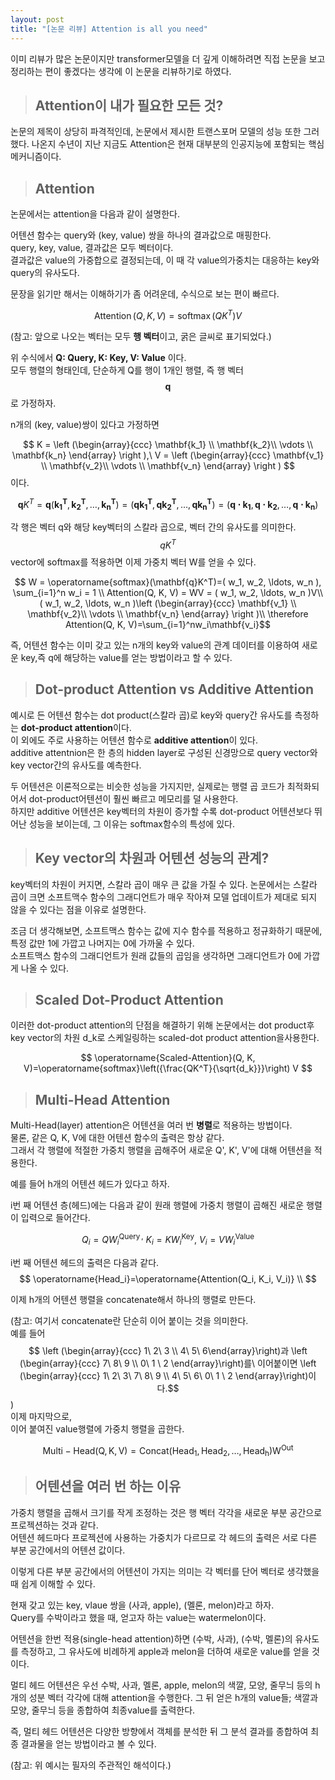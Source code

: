 ```yaml
---
layout: post
title: "[논문 리뷰] Attention is all you need"
---
```

이미 리뷰가 많은 논문이지만 transformer모델을 더 깊게 이해하려면 직접 논문을 보고 정리하는 편이 좋겠다는 생각에 이 논문을 리뷰하기로 하였다.

>## Attention이 내가 필요한 모든 것?

논문의 제목이 상당히 파격적인데, 논문에서 제시한 트랜스포머 모델의 성능 또한 그러했다. 나온지 수년이 지난 지금도 Attention은 현재 대부분의 인공지능에 포함되는 핵심 메커니즘이다. 
>## Attention

논문에서는 attention을 다음과 같이 설명한다.  

어텐션 함수는 query와 (key, value) 쌍을 하나의 결과값으로 매핑한다.  
query, key, value, 결과값은 모두 벡터이다.   
결과값은 value의 가중합으로 결정되는데, 이 때 각 value의가중치는 대응하는 key와 query의 유사도다.  

문장을 읽기만 해서는 이해하기가 좀 어려운데, 수식으로 보는 편이 빠르다.  


$$ \operatorname{Attention}(Q, K, V)=\operatorname{softmax}\left({Q K^T}\right) V $$

(참고: 앞으로 나오는 벡터는 모두 **행 벡터**이고, 굵은 글씨로 표기되었다.)

위 수식에서 **Q: Query, K: Key, V: Value** 이다.  
모두 행렬의 형태인데, 단순하게 Q를 행이 1개인 행렬, 즉 행 벡터 
$$ \mathbf{q} $$ 
로 가정하자.

n개의 (key, value)쌍이 있다고 가정하면  

$$ K = \left (\begin{array}{ccc} \mathbf{k_1} \\ \mathbf{k_2}\\ \vdots \\  \mathbf{k_n} \end{array} \right ),\  V = \left (\begin{array}{ccc} \mathbf{v_1} \\ \mathbf{v_2}\\ \vdots \\  \mathbf{v_n} \end{array} \right ) $$ 
이다.

$$ \mathbf{q}K^T = \mathbf{q} (\mathbf{k_1^T}, \mathbf{k_2^T} , \ldots, \mathbf{k_n^T}  )= (\mathbf{qk_1^T}, \mathbf{qk_2^T} , \ldots, \mathbf{qk_n^T}  )=(\mathbf{q\cdot k_1}, \mathbf{q\cdot k_2} , \ldots, \mathbf{q\cdot k_n}  )$$

각 행은 벡터 q와 해당 key벡터의 스칼라 곱으로, 벡터 간의 유사도를 의미한다.  
$$ qK^T$$
vector에 softmax를 적용하면 이제 가중치 벡터 W를 얻을 수 있다.

$$ W = \operatorname{softmax}(\mathbf{q}K^T)=( w_1, w_2,  \ldots,  w_n ), \sum_{i=1}^n w_i = 1 \\ Attention(Q, K, V) = WV = ( w_1, w_2,  \ldots,  w_n )V\\ ( w_1, w_2,  \ldots,  w_n )\left (\begin{array}{ccc} \mathbf{v_1} \\ \mathbf{v_2}\\ \vdots \\  \mathbf{v_n} \end{array} \right )\\ \therefore Attention(Q, K, V)=\sum_{i=1}^nw_i\mathbf{v_i}$$

즉, 어텐션 함수는 이미 갖고 있는 n개의 key와 value의 관계 데이터를 이용하여 새로운 key,즉 q에 해당하는 value를 얻는 방법이라고 할 수 있다.  

>## Dot-product Attention vs Additive Attention

예시로 든 어텐션 함수는 dot product(스칼라 곱)로 key와 query간 유사도를 측정하는 **dot-product attention**이다.  
이 외에도 주로 사용하는 어텐션 함수로 **additive attention**이 있다.  
additive attentnion은 한 층의 hidden layer로 구성된 신경망으로 query vector와 key vector간의 유사도를 예측한다.  

두 어텐션은 이론적으로는 비슷한 성능을 가지지만, 실제로는 행렬 곱 코드가 최적화되어서 dot-product어텐션이 훨씬 빠르고 메모리를 덜 사용한다.  
하지만 additive 어텐션은 key벡터의 차원이 증가할 수록 dot-product 어텐션보다 뛰어난 성능을 보이는데, 그 이유는 softmax함수의 특성에 있다.  

>## Key vector의 차원과 어텐션 성능의 관계?

key벡터의 차원이 커지면, 스칼라 곱이 매우 큰 값을 가질 수 있다. 논문에서는 스칼라 곱이 크면 소프트맥수 함수의 그래디언트가 매우 작아져 모델 업데이트가 제대로 되지 않을 수 있다는 점을 이유로 설명한다.  

조금 더 생각해보면, 소프트맥스 함수는 값에 지수 함수를 적용하고 정규화하기 때문에, 특정 값만 1에 가깝고 나머지는 0에 가까울 수 있다.  
소프트맥스 함수의 그래디언트가 원래 값들의 곱임을 생각하면 그래디언트가 0에 가깝게 나올 수 있다.

>## Scaled Dot-Product Attention

이러한 dot-product attention의 단점을 해결하기 위해 논문에서는 dot product후 key vector의 차원 d_k로 스케일링하는 scaled-dot product attention을사용한다.

$$ \operatorname{Scaled-Attention}(Q, K, V)=\operatorname{softmax}\left({\frac{QK^T}{\sqrt{d_k}}}\right) V $$

>## Multi-Head Attention

Multi-Head(layer) attention은 어텐션을 여러 번 **병렬**로 적용하는 방법이다.  
물론, 같은 Q, K, V에 대한 어텐션 함수의 출력은 항상 같다.  
그래서 각 행렬에 적절한 가중치 행렬을 곱해주어 새로운 Q', K', V'에 대해 어텐션을 적용한다.

예를 들어 h개의 어텐션 헤드가 있다고 하자.  

i번 째 어텐션 층(헤드)에는 다음과 같이 원래 행렬에 가중치 행렬이 곱해진 새로운 행렬이 입력으로 들어간다.

$$ Q_i=QW_i^{\operatorname{Query},}\ K_i=KW_{i}^{\operatorname{Key}},\  V_i=VW_{i}^{\operatorname{Value}} $$

i번 째 어텐션 헤드의 출력은 다음과 같다.
$$ \operatorname{Head_i}=\operatorname{Attention(Q_i, K_i, V_i)}  \\ $$

이제 h개의 어텐션 행렬을 concatenate해서 하나의 행렬로 만든다.  

(참고: 여기서 concatenate란 단순히 이어 붙이는 것을 의미한다.  
예를 들어 
$$ \left (\begin{array}{ccc} 1\ 2\ 3 \\ 4\ 5\ 6\end{array}\right)과 \left (\begin{array}{ccc} 7\ 8\ 9 \\  0\ 1 \ 2 \end{array}\right)를\ 이어붙이면  \left (\begin{array}{ccc} 1\ 2\ 3\ 7\ 8\ 9 \\  4\ 5\ 6\ 0\ 1 \ 2 \end{array}\right)이다.$$
)  
이제 마지막으로,   
이어 붙여진 value행렬에 가중치 행렬을 곱한다.

$$ \operatorname{Multi-Head(Q,K,V) = \operatorname{Concat(Head_1, Head_2,\ldots,Head_h)}W^{\operatorname{Out}}}$$

>## 어텐션을 여러 번 하는 이유

가중치 행렬을 곱해서 크기를 작게 조정하는 것은 행 벡터 각각을 새로운 부분 공간으로 프로젝션하는 것과 같다.  
어텐션 헤드마다 프로젝션에 사용하는 가중치가 다르므로 각 헤드의 출력은 서로 다른 부분 공간에서의 어텐션 값이다.  

이렇게 다른 부분 공간에서의 어텐션이 가지는 의미는 각 벡터를 단어 벡터로 생각했을 때 쉽게 이해할 수 있다.

현재 갖고 있는 
key, vlaue 쌍을 (사과, apple), (멜론, melon)라고 하자.  
Query를 수박이라고 했을 때, 얻고자 하는 value는 watermelon이다.  

어텐션을 한번 적용(single-head attention)하면 (수박, 사과), (수박, 멜론)의 유사도를 측정하고, 그 유사도에 비례하게 apple과 melon을 더하여 새로운 value를 얻을 것이다.  

멀티 헤드 어텐션은 우선 수박, 사과, 멜론, apple, melon의 색깔, 모양, 줄무늬 등의 h개의 성분 벡터 각각에 대해 attention을 수행한다. 그 뒤 얻은 h개의 value들; 색깔과 모양, 줄무늬 등을 종합하여 최종value를 출력한다.

즉, 멀티 헤드 어텐션은 다양한 방향에서 객체를 분석한 뒤 그 분석 결과를 종합하여 최종 결과물을 얻는 방법이라고 볼 수 있다.  

(참고: 위 예시는 필자의 주관적인 해석이다.)









